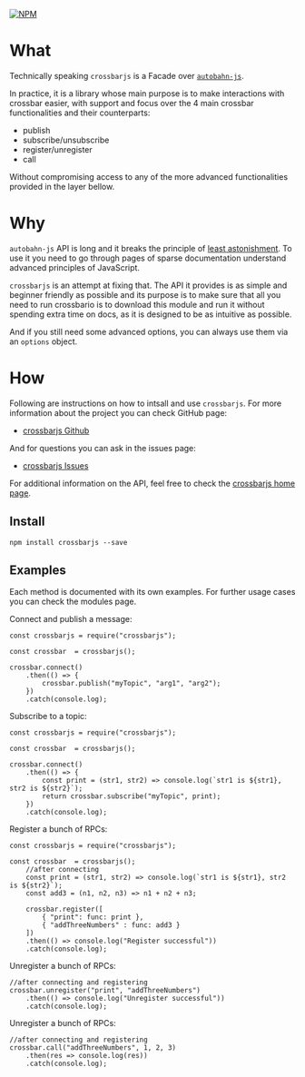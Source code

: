 [![NPM](https://nodei.co/npm/crossbarjs.png)](https://nodei.co/npm/crossbarjs/)

# What

Technically speaking `crossbarjs` is a Facade over [`autobahn-js`](https://github.com/crossbario/autobahn-js).

In practice, it is a library whose main purpose is to make interactions with
crossbar easier, with support and focus over the 4 main crossbar functionalities
and their counterparts:

 - publish
 - subscribe/unsubscribe
 - register/unregister
 - call

Without compromising access to any of the more advanced functionalities provided
in the layer bellow.

# Why

`autobahn-js` API is long and it breaks the principle of [least astonishment](https://en.wikipedia.org/wiki/Principle_of_least_astonishment). To
use it you need to go through pages of sparse documentation understand advanced
principles of JavaScript.

`crossbarjs` is an attempt at fixing that. The API it provides is as simple and
beginner friendly as possible and its purpose is to make sure that all you need
to run crossbario is to download this module and run it without spending extra
time on docs, as it is designed to be as intuitive as possible.

And if you still need some advanced options, you can always use them via an
`options` object.

# How

Following are instructions on how to intsall and use `crossbarjs`. For more information about the project you can check GitHub page:

 - [crossbarjs Github](https://github.com/Fl4m3Ph03n1x/crossbarjs)

And for questions you can ask in the issues page:

 - [crossbarjs Issues](https://github.com/Fl4m3Ph03n1x/crossbarjs/issues)

For additional information on the API, feel free to check the [crossbarjs home page](https://fl4m3ph03n1x.github.io/crossbarjs/index.html).

## Install

    npm install crossbarjs --save

##  Examples

Each method is documented with its own examples. For further usage cases you can
check the modules page.

Connect and publish a message:

    const crossbarjs = require("crossbarjs");

    const crossbar  = crossbarjs();

    crossbar.connect()
        .then(() => {
            crossbar.publish("myTopic", "arg1", "arg2");
        })
        .catch(console.log);

Subscribe to a topic:

    const crossbarjs = require("crossbarjs");

    const crossbar  = crossbarjs();

    crossbar.connect()
        .then(() => {
            const print = (str1, str2) => console.log(`str1 is ${str1}, str2 is ${str2}`);
            return crossbar.subscribe("myTopic", print);
        })
        .catch(console.log);

Register a bunch of RPCs:

    const crossbarjs = require("crossbarjs");

    const crossbar  = crossbarjs();
        //after connecting
        const print = (str1, str2) => console.log(`str1 is ${str1}, str2 is ${str2}`);
        const add3 = (n1, n2, n3) => n1 + n2 + n3;

        crossbar.register([
            { "print": func: print },
            { "addThreeNumbers" : func: add3 }
        ])
        .then(() => console.log("Register successful"))
        .catch(console.log);

Unregister a bunch of RPCs:

    //after connecting and registering
    crossbar.unregister("print", "addThreeNumbers")
        .then(() => console.log("Unregister successful"))
        .catch(console.log);

Unregister a bunch of RPCs:

    //after connecting and registering
    crossbar.call("addThreeNumbers", 1, 2, 3)
        .then(res => console.log(res))
        .catch(console.log);
